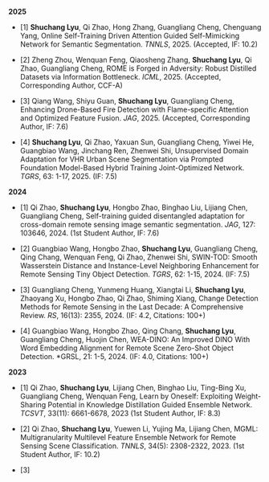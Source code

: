 ****2025****
- [1] **Shuchang Lyu**, Qi Zhao, Hong Zhang, Guangliang Cheng, Chenguang Yang, Online Self-Training Driven Attention Guided Self-Mimicking Network for Semantic Segmentation. *TNNLS*, 2025. (Accepted, IF: 10.2)

- [2] Zheng Zhou, Wenquan Feng, Qiaosheng Zhang, **Shuchang Lyu**, Qi Zhao, Guangliang Cheng, ROME is Forged in Adversity: Robust Distilled Datasets via Information Bottleneck. *ICML*, 2025. (Accepted, Corresponding Author, CCF-A)

- [3] Qiang Wang, Shiyu Guan, **Shuchang Lyu**, Guangliang Cheng, Enhancing Drone-Based Fire Detection with Flame-specific Attention and Optimized Feature Fusion. *JAG*, 2025. (Accepted, Corresponding Author, IF: 7.6)

- [4] **Shuchang Lyu**, Qi Zhao, Yaxuan Sun, Guangliang Cheng, Yiwei He, Guangbiao Wang, Jinchang Ren, Zhenwei Shi, Unsupervised Domain Adaptation for VHR Urban Scene Segmentation via Prompted Foundation Model-Based Hybrid Training Joint-Optimized Network. *TGRS*, 63: 1-17, 2025. (IF: 7.5)

****2024****
- [1] Qi Zhao, **Shuchang Lyu**, Hongbo Zhao, Binghao Liu, Lijiang Chen, Guangliang Cheng, Self-training guided disentangled adaptation for cross-domain remote sensing image semantic segmentation. *JAG*, 127: 103646, 2024. (1st Student Author, IF: 7.6)

- [2] Guangbiao Wang, Hongbo Zhao, **Shuchang Lyu**, Guangliang Cheng, Qing Chang, Wenquan Feng, Qi Zhao, Zhenwei Shi,
SWIN-TOD: Smooth Wasserstein Distance and Instance-Level Neighboring Enhancement for Remote Sensing Tiny Object Detection. *TGRS*, 62: 1-15, 2024. (IF: 7.5)

- [3] Guangliang Cheng, Yunmeng Huang, Xiangtai Li, **Shuchang Lyu**, Zhaoyang Xu, Hongbo Zhao, Qi Zhao, Shiming Xiang,
Change Detection Methods for Remote Sensing in the Last Decade: A Comprehensive Review. *RS*, 16(13): 2355, 2024. (IF: 4.2, Citations: 100+)

- [4] Guangbiao Wang, Hongbo Zhao, Qing Chang, **Shuchang Lyu**, Guangliang Cheng, Huojin Chen, WEA-DINO: An Improved DINO With Word Embedding Alignment for Remote Scene Zero-Shot Object Detection. *GRSL, 21: 1-5, 2024. (IF: 4.0, Citations: 100+)

****2023****
- [1] Qi Zhao, **Shuchang Lyu**, Lijiang Chen, Binghao Liu, Ting-Bing Xu, Guangliang Cheng, Wenquan Feng, Learn by Oneself: Exploiting Weight-Sharing Potential in Knowledge Distillation Guided Ensemble Network. *TCSVT*, 33(11): 6661-6678, 2023 (1st Student Author, IF: 8.3)

- [2] Qi Zhao, **Shuchang Lyu**, Yuewen Li, Yujing Ma, Lijiang Chen, MGML: Multigranularity Multilevel Feature Ensemble Network for Remote Sensing Scene Classification. *TNNLS*, 34(5): 2308-2322, 2023. (1st Student Author, IF: 10.2)

- [3] 
